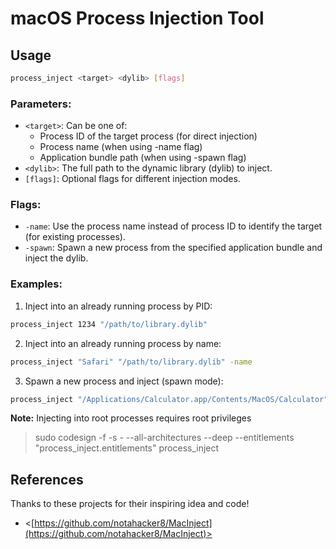 # macOS Process Injection Tool


## Usage

```bash
process_inject <target> <dylib> [flags]
```

### Parameters:

- `<target>`: Can be one of:
    - Process ID of the target process (for direct injection)
    - Process name (when using -name flag)
    - Application bundle path (when using -spawn flag)
- `<dylib>`: The full path to the dynamic library (dylib) to inject.
- `[flags]`: Optional flags for different injection modes.

### Flags:

- `-name`: Use the process name instead of process ID to identify the target (for existing processes).
- `-spawn`: Spawn a new process from the specified application bundle and inject the dylib.

### Examples:

1. Inject into an already running process by PID:

```bash
process_inject 1234 "/path/to/library.dylib"
```

2. Inject into an already running process by name:

```bash
process_inject "Safari" "/path/to/library.dylib" -name
```

3. Spawn a new process and inject (spawn mode):

```bash
process_inject "/Applications/Calculator.app/Contents/MacOS/Calculator" "/path/to/library.dylib" -spawn
```


**Note:** Injecting into root processes requires root privileges

> sudo codesign -f -s - --all-architectures --deep --entitlements "process_inject.entitlements" process_inject


## References

Thanks to these projects for their inspiring idea and code!

- <[https://github.com/notahacker8/MacInject](https://github.com/notahacker8/MacInject)>  
